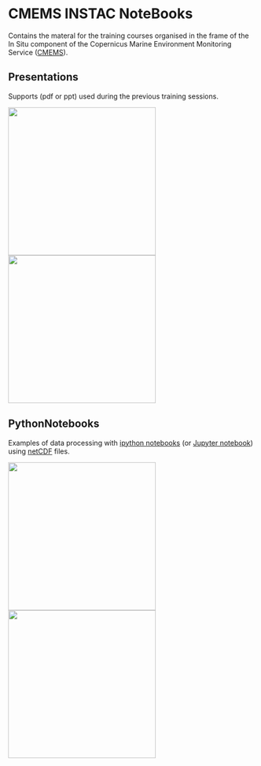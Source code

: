 # CMEMS INSTAC NoteBooks

Contains the materal for the training courses organised in the frame of the In Situ component of the Copernicus Marine Environment Monitoring Service ([CMEMS](http://marine.copernicus.eu/)).

## Presentations

Supports (pdf or ppt) used during the previous training sessions.

<img src="https://cloud.githubusercontent.com/assets/11868914/17734246/54b3571a-647b-11e6-83b2-b78d051aeeee.png " width="300"> 
<img src="https://cloud.githubusercontent.com/assets/11868914/17734247/54b36782-647b-11e6-81eb-7ab3273da176.png " width="300"> 

## PythonNotebooks

Examples of data processing with [ipython notebooks](http://ipython.org/notebook.html) (or [Jupyter notebook](http://jupyter.org/)) using [netCDF](http://www.unidata.ucar.edu/software/netcdf/) files.

<img src="https://cloud.githubusercontent.com/assets/11868914/17734411/556b5b8e-647c-11e6-8ae6-af0b922e40f3.png " width="300"> 
<img src="https://cloud.githubusercontent.com/assets/11868914/17734412/5bbcb9c4-647c-11e6-904f-380c220abb1b.png " width="300"> 
